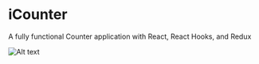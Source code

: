# iCounter
A fully functional Counter application with React, React Hooks, and Redux

![Alt text](banner.png "Counter Application")


